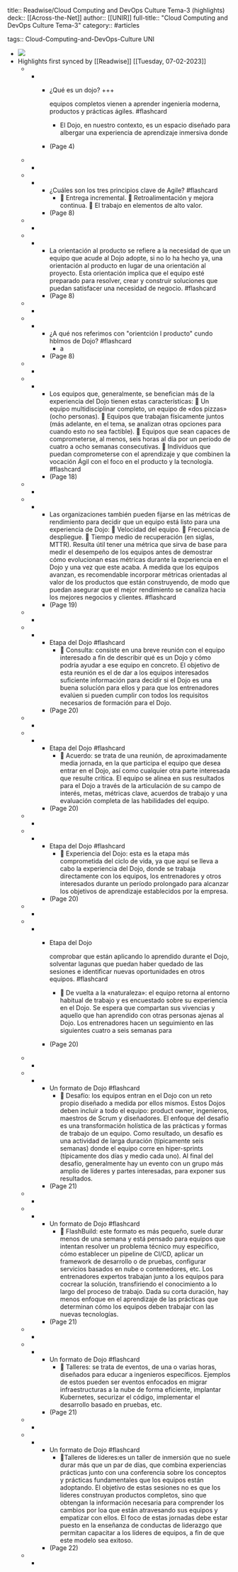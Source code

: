 title:: Readwise/Cloud Computing and DevOps Culture Tema-3 (highlights)
deck:: [[Across-the-Net]]
author:: [[UNIR]]
full-title:: "Cloud Computing and DevOps Culture Tema-3"
category:: #articles

tags:: Cloud-Computing-and-DevOps-Culture UNI

- ![](https://readwise-assets.s3.amazonaws.com/media/uploaded_book_covers/profile_22942/feac113b-e266-4bc9-99da-9c7fa14cf86a.jpg)
- Highlights first synced by [[Readwise]] [[Tuesday, 07-02-2023]]
	- -
		- ¿Qué es un dojo? +++
		  
		  equipos completos vienen a aprender ingeniería moderna, productos y prácticas ágiles. #flashcard
			- El Dojo, en nuestro contexto, es un espacio  diseñado  para  albergar  una  experiencia  de  aprendizaje  inmersiva  donde
		- (Page 4)
	- -
	- -
		- ¿Cuáles son los tres principios clave de Agile? #flashcard
			-   Entrega incremental.   Retroalimentación y mejora continua.   El trabajo en elementos de alto valor.
		- (Page 8)
	- -
	- -
		- La orientación al producto se refiere a la necesidad de que un equipo que acude al Dojo  adopte,  si  no  lo  ha  hecho  ya,  una  orientación  al  producto  en  lugar  de  una orientación al proyecto. Esta orientación implica que el equipo esté preparado para resolver,  crear  y  construir  soluciones  que  puedan  satisfacer  una  necesidad  de negocio. #flashcard
		- (Page 8)
	- -
	- -
		- ¿A qué nos referimos con "orientción l producto" cundo hblmos de Dojo? #flashcard
			- a
		- (Page 8)
	- -
	- -
		- Los equipos que, generalmente, se benefician más de la experiencia del Dojo tienen estas características:   Un equipo multidisciplinar completo, un equipo de «dos pizzas» (ocho personas).   Equipos que trabajan físicamente juntos (más adelante, en el tema, se analizan otras opciones para cuando esto no sea factible).   Equipos que sean capaces de comprometerse, al menos, seis horas al día por un período de cuatro a ocho semanas consecutivas.   Individuos  que  puedan  comprometerse  con  el  aprendizaje  y  que  combinen  la vocación Ágil con el foco en el producto y la tecnología. #flashcard
		- (Page 18)
	- -
	- -
		- Las  organizaciones  también  pueden  fijarse  en  las  métricas  de  rendimiento  para decidir que un equipo está listo para una experiencia de Dojo:   Velocidad del equipo.   Frecuencia de despliegue.   Tiempo medio de recuperación (en siglas, MTTR). Resulta  útil  tener  una  métrica  que  sirva  de  base  para  medir  el  desempeño  de  los equipos antes de demostrar cómo evolucionan esas métricas durante la experiencia en  el  Dojo  y  una  vez  que  este  acaba.  A  medida  que  los  equipos  avanzan,  es recomendable  incorporar  métricas  orientadas  al  valor  de  los  productos  que  están construyendo, de modo que puedan asegurar que el mejor rendimiento se canaliza hacia los mejores negocios y clientes. #flashcard
		- (Page 19)
	- -
	- -
		- Etapa del Dojo #flashcard
			-   Consulta: consiste en una breve reunión con el equipo interesado a fin de describir qué es un Dojo y cómo podría ayudar a ese equipo en concreto. El objetivo de esta reunión es el de dar a los equipos interesados suficiente información para decidir si el Dojo es una buena solución para ellos y para que los entrenadores evalúen si pueden cumplir con todos los requisitos necesarios de formación para el Dojo.
		- (Page 20)
	- -
	- -
		- Etapa del Dojo #flashcard
			-   Acuerdo: se trata de una reunión, de aproximadamente media jornada, en la que participa  el  equipo  que  desea  entrar  en  el  Dojo,  así  como  cualquier  otra  parte interesada que resulte crítica. El equipo se alinea en sus resultados para el Dojo a través de la articulación de su campo de interés, metas, métricas clave, acuerdos de trabajo y una evaluación completa de las habilidades del equipo.
		- (Page 20)
	- -
	- -
		- Etapa del Dojo #flashcard
			-   Experiencia del Dojo: esta es la etapa más comprometida del ciclo de vida, ya que aquí se lleva a cabo la experiencia del Dojo, donde se trabaja directamente con los equipos,  los  entrenadores  y  otros  interesados  durante  un  período  prolongado para alcanzar los objetivos de aprendizaje establecidos por la empresa.
		- (Page 20)
	- -
	- -
		- Etapa del Dojo
		  
		  comprobar que están aplicando lo aprendido durante el Dojo, solventar lagunas que puedan haber quedado de las sesiones e identificar nuevas oportunidades en otros equipos. #flashcard
			-   De vuelta a la «naturaleza»: el equipo retorna al entorno habitual de trabajo y es encuestado  sobre  su  experiencia  en  el  Dojo.  Se  espera  que  compartan  sus vivencias  y  aquello  que  han  aprendido  con  otras  personas  ajenas  al  Dojo.  Los entrenadores hacen un seguimiento en las siguientes cuatro a seis semanas para
		- (Page 20)
	- -
	- -
		- Un formato de Dojo #flashcard
			-   Desafío: los equipos entran en el Dojo con un reto propio diseñado a medida por ellos  mismos.  Estos  Dojos  deben  incluir  a  todo  el  equipo:  product  owner, ingenieros,  maestros  de  Scrum  y  diseñadores.  El  enfoque  del  desafío  es  una transformación holística de las prácticas y formas de trabajo de un equipo. Como resultado,  un  desafío  es  una  actividad  de  larga  duración  (típicamente  seis semanas) donde el equipo corre en  hiper-sprints (típicamente dos días y medio cada  uno).  Al  final  del  desafío,  generalmente  hay  un  evento  con  un  grupo  más amplio de líderes y partes interesadas, para exponer sus resultados.
		- (Page 21)
	- -
	- -
		- Un formato de Dojo #flashcard
			-   FlashBuild: este formato es más pequeño, suele durar menos de una semana  y está  pensado  para  equipos  que  intentan  resolver  un  problema  técnico  muy específico,  cómo  establecer  un  pipeline  de  CI/CD,  aplicar  un  framework  de desarrollo o de pruebas, configurar servicios basados en nube o contenedores, etc. Los entrenadores expertos trabajan junto a los equipos para cocrear la solución, transfiriendo  el  conocimiento  a  lo  largo  del  proceso  de  trabajo.  Dada  su  corta duración, hay menos enfoque en el aprendizaje de las prácticas que determinan cómo los equipos deben trabajar con las nuevas tecnologías.
		- (Page 21)
	- -
	- -
		- Un formato de Dojo #flashcard
			-   Talleres:  se  trata  de  eventos,  de  una  o  varias  horas,  diseñados  para  educar  a ingenieros específicos. Ejemplos de estos pueden ser eventos enfocados en migrar infraestructuras a la nube de forma eficiente, implantar Kubernetes, securizar el código, implementar el desarrollo basado en pruebas, etc.
		- (Page 21)
	- -
	- -
		- Un formato de Dojo #flashcard
			- Talleres de líderes:es un taller de inmersión que no suele durar más que un par de días, que combina experiencias prácticas junto con una conferencia sobre los conceptos y prácticas fundamentales que los equipos están adoptando. El objetivo de estas sesiones no es que los líderes construyan productos completos, sino que obtengan la información necesaria para comprender los cambios por loa que están atravesando  sus  equipos  y  empatizar  con  ellos.  El  foco  de  estas  jornadas  debe estar puesto en la enseñanza de conductas de liderazgo que permitan capacitar a los líderes de equipos, a fin de que este modelo sea exitoso.
		- (Page 22)
	- -